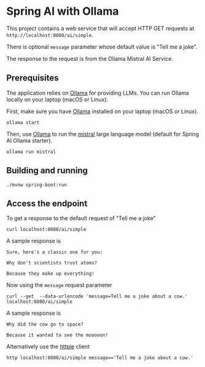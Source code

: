 # Spring AI with Ollama

This project contains a web service that will accept HTTP GET requests at
`http://localhost:8080/ai/simple`.

There is optional `message` parameter whose default value is "Tell me a joke".

The response to the request is from the Ollama Mistral AI Service.

## Prerequisites

The application relies on [Ollama](https://ollama.ai) for providing LLMs. You can run Ollama locally on your laptop (macOS or Linux).

First, make sure you have [Ollama](https://ollama.ai) installed on your laptop (macOS or Linux).

```
ollama start
```

Then, use [Ollama](https://ollama.ai) to run the [mistral](https://ollama.com/library/mistral) large language model (default for Spring AI Ollama starter).

```
ollama run mistral
```

## Building and running

```
./mvnw spring-boot:run
```

## Access the endpoint

To get a response to the default request of "Tell me a joke"

```shell 
curl localhost:8080/ai/simple
```

A sample response is 

```text
Sure, here's a classic one for you:

Why don't scientists trust atoms?

Because they make up everything!
```

Now using the `message` request parameter
```shell
curl --get  --data-urlencode 'message=Tell me a joke about a cow.' localhost:8080/ai/simple 
```

A sample response is

```text
Why did the cow go to space?

Because it wanted to see the mooooon!
```

Alternatively use the [httpie](https://httpie.io/) client
```shell
http localhost:8080/ai/simple message=='Tell me a joke about a cow.'
```

